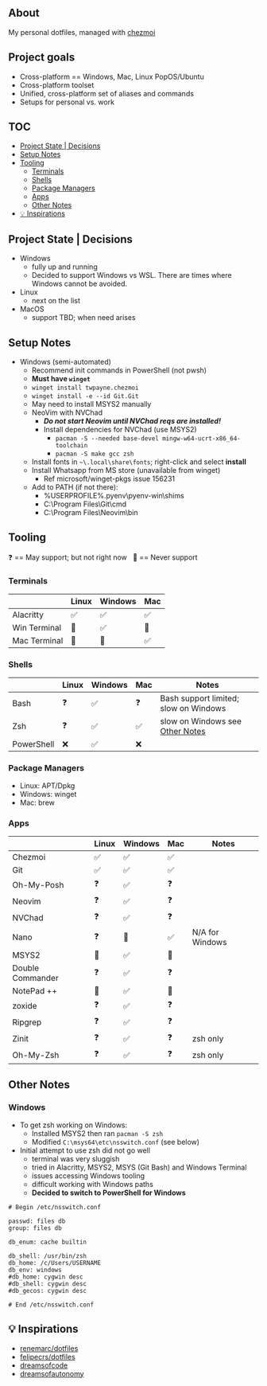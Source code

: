 ## About
My personal dotfiles, managed with [chezmoi](https://www.chezmoi.io/)

## Project goals
- Cross-platform == Windows, Mac, Linux PopOS/Ubuntu
- Cross-platform toolset
- Unified, cross-platform set of aliases and commands
- Setups for personal vs. work

## TOC
- [Project State | Decisions](#project-state--decisions)
- [Setup Notes](#setup-notes)
- [Tooling](#tooling)
  - [Terminals](#terminals)
  - [Shells](#shells)
  - [Package Managers](#package-managers)
  - [Apps](#apps)
  - [Other Notes](#other-notes)
- [💡 Inspirations](#-inspirations)

## Project State | Decisions
- Windows 
  - fully up and running
  - Decided to support Windows vs WSL. There are times where Windows cannot be avoided.
- Linux
  - next on the list
- MacOS
  - support TBD; when need arises

## Setup Notes
- Windows (semi-automated)
  - Recommend init commands in PowerShell (not pwsh)
  - **Must have `winget`**
  - `winget install twpayne.chezmoi`
  - `winget install -e --id Git.Git`
  - May need to install MSYS2 manually
  - NeoVim with NVChad
    - ***Do not start Neovim until NVChad reqs are installed!***
    - Install dependencies for NVChad (use MSYS2)
      - `pacman -S --needed base-devel mingw-w64-ucrt-x86_64-toolchain`
      - `pacman -S make gcc zsh`
  - Install fonts in `~\.local\share\fonts`; right-click and select **install**
  - Install Whatsapp from MS store (unavailable from winget)
    - Ref microsoft/winget-pkgs issue 156231
  - Add to PATH (if not there):
    - %USERPROFILE%\.pyenv\pyenv-win\shims
    - C:\Program Files\Git\cmd
    - C:\Program Files\Neovim\bin

## Tooling
❓ <span>== May support; but not right now</span> &nbsp; 🚫 <span>== Never support</span>

### Terminals
|  | **Linux** | **Windows** | **Mac** |
|---|---|---|---|
| Alacritty | ✅ | ✅ | ✅ |
| Win Terminal | 🚫 | ✅ | 🚫 |
| Mac Terminal | 🚫 | 🚫 | ✅ |

### Shells
|  | **Linux** | **Windows** | **Mac** | **Notes** |
|---|---|---|---|---|
| Bash | ❓ | ✅ | ❓ | Bash support limited; slow on Windows |
| Zsh | ❓ | ✅ | ✅ | slow on Windows see [Other Notes](#other-notes) |
| PowerShell | ❌ | ✅ | ❌ |  |

### Package Managers
- Linux: APT/Dpkg
- Windows: winget
- Mac: brew

### Apps
|  | **Linux** | **Windows** | **Mac** | **Notes** |
|---|---|---|---|---|
| Chezmoi | ✅ | ✅ | ✅ |  |
| Git | ✅ | ✅ | ✅ |  |
| Oh-My-Posh | ❓ | ✅ | ❓ |  |
| Neovim | ❓ | ✅ | ❓ |  |
| NVChad | ❓ | ✅ | ❓ |  |
| Nano | ❓ | 🚫 | ✅ | N/A for Windows |
| MSYS2 | 🚫 | ✅ | 🚫 |  |
| Double Commander | ❓ | ✅ | ❓ |  |
| NotePad ++ | 🚫 | ✅ | 🚫 |  |
| zoxide | ❓ | ✅ | ❓ |  |
| Ripgrep | ❓ | ✅ | ❓ |  |
| Zinit | ❓ | ✅ | ❓ | zsh only |
| Oh-My-Zsh | ❓ | ✅ | ❓ | zsh only |

## Other Notes

### Windows
- To get zsh working on Windows:
  - Installed MSYS2 then ran `pacman -S zsh`
  - Modified `C:\msys64\etc\nsswitch.conf` (see below)
- Initial attempt to use zsh did not go well
  - terminal was very sluggish
  - tried in Alacritty, MSYS2, MSYS (Git Bash) and Windows Terminal
  - issues accessing Windows tooling 
  - difficult working with Windows paths
  - **Decided to switch to PowerShell for Windows**

```text
# Begin /etc/nsswitch.conf

passwd: files db
group: files db

db_enum: cache builtin

db_shell: /usr/bin/zsh
db_home: /c/Users/USERNAME
db_env: windows
#db_home: cygwin desc
#db_shell: cygwin desc
#db_gecos: cygwin desc

# End /etc/nsswitch.conf
```

## 💡 Inspirations
- [renemarc/dotfiles](https://github.com/renemarc/dotfiles)
- [felipecrs/dotfiles](https://github.com/felipecrs/dotfiles)
- [dreamsofcode](https://www.youtube.com/@dreamsofcode)
- [dreamsofautonomy](https://www.youtube.com/@dreamsofautonomy)
